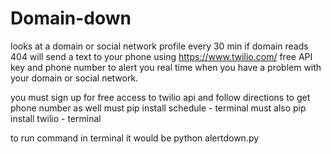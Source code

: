 # Domain-down
looks at a domain or social network profile every 30 min if domain reads 404 will send a text to your phone using https://www.twilio.com/ free API key and phone number to alert you real time when you have a problem with your domain or social network.

you must sign up for free access to twilio api and follow directions to get phone number as well
must pip install schedule - terminal 
must also pip install twilio - terminal 

to run command in terminal it would be python alertdown.py 



